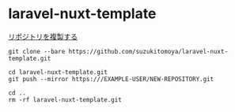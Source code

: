 # laravel-nuxt-template

[リポジトリを複製する](https://docs.github.com/ja/repositories/creating-and-managing-repositories/duplicating-a-repository)

```
git clone --bare https://github.com/suzukitomoya/laravel-nuxt-template.git

cd laravel-nuxt-template.git
git push --mirror https:///EXAMPLE-USER/NEW-REPOSITORY.git

cd ..
rm -rf laravel-nuxt-template.git
```
